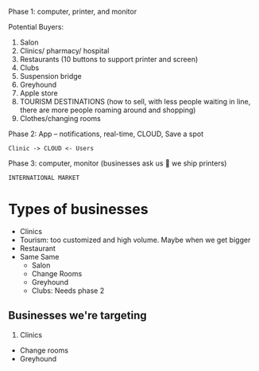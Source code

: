 Phase 1: computer, printer, and monitor

Potential Buyers:
1.    Salon
2.    Clinics/ pharmacy/ hospital
3.    Restaurants (10 buttons to support printer and screen)
4.    Clubs
5.    Suspension bridge
6.    Greyhound
7.    Apple store
8.    TOURISM DESTINATIONS (how to sell, with less people waiting in line, there are more people roaming around and shopping)
9.    Clothes/changing rooms

Phase 2:  App – notifications, real-time, CLOUD, Save a spot

    Clinic -> CLOUD <- Users

Phase 3: computer, monitor (businesses ask us  we ship printers)

    INTERNATIONAL MARKET


# Types of businesses
- Clinics
- Tourism: too customized and high volume. Maybe when we get bigger
- Restaurant
- Same Same
  - Salon
  - Change Rooms
  - Greyhound
  - Clubs: Needs phase 2

## Businesses we're targeting
1. Clinics
- Change rooms
- Greyhound

